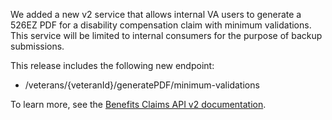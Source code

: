 We added a new v2 service that allows internal VA users to generate a 526EZ PDF for a disability compensation claim with minimum validations. This service will be limited to internal consumers for the purpose of backup submissions.

This release includes the following new endpoint:

* /veterans/{veteranId}/generatePDF/minimum-validations

To learn more, see the [Benefits Claims API v2 documentation](https://developer.va.gov/explore/benefits/docs/claims?version=current).